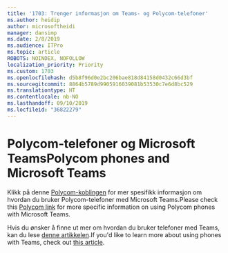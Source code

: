 ```yaml
---
title: '1703: Trenger informasjon om Teams- og Polycom-telefoner'
ms.author: heidip
author: microsoftheidi
manager: dansimp
ms.date: 2/8/2019
ms.audience: ITPro
ms.topic: article
ROBOTS: NOINDEX, NOFOLLOW
localization_priority: Priority
ms.custom: 1703
ms.openlocfilehash: d5b8f96d0e2bc206bae818d84158d0432c66d3bf
ms.sourcegitcommit: 8864b5789d9905916039081b53530c7e6d8bc529
ms.translationtype: HT
ms.contentlocale: nb-NO
ms.lasthandoff: 09/10/2019
ms.locfileid: "36822279"
---
```

# <a name="polycom-phones-and-microsoft-teams"></a><span data-ttu-id="68004-102">Polycom-telefoner og Microsoft Teams</span><span class="sxs-lookup"><span data-stu-id="68004-102">Polycom phones and Microsoft Teams</span></span>

<span data-ttu-id="68004-103">Klikk på denne [Polycom-koblingen](https://aka.ms/polycom-phones) for mer spesifikk informasjon om hvordan du bruker Polycom-telefoner med Microsoft Teams.</span><span class="sxs-lookup"><span data-stu-id="68004-103">Please check this [Polycom link](https://aka.ms/polycom-phones) for more specific information on using Polycom phones with Microsoft Teams.</span></span>

<span data-ttu-id="68004-104">Hvis du ønsker å finne ut mer om hvordan du bruker telefoner med Teams, kan du lese [denne artikkelen](https://docs.microsoft.com/microsoftteams/phones-for-teams).</span><span class="sxs-lookup"><span data-stu-id="68004-104">If you'd like to learn more about using phones with Teams, check out [this article](https://docs.microsoft.com/microsoftteams/phones-for-teams).</span></span>
